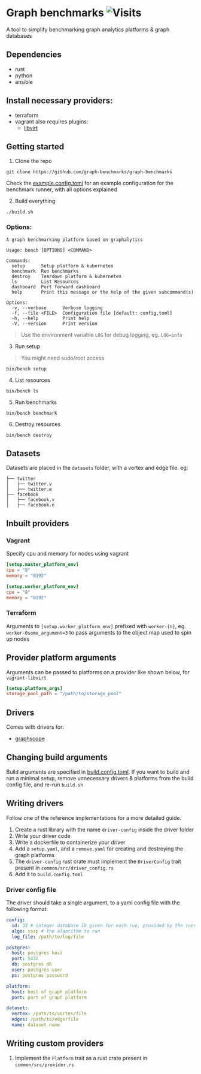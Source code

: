 # Graph benchmarks ![Visits](https://nkvnu62257.execute-api.ap-south-1.amazonaws.com/production?repo=graph-benchmarks)
A tool to simplify benchmarking graph analytics platforms & graph databases

## Dependencies

* rust
* python
* ansible

## Install necessary providers:
* terraform
* vagrant also requires plugins: 
    * [libvirt](https://github.com/vagrant-libvirt/vagrant-libvirt)

## Getting started

1. Clone the repo

```
git clone https://github.com/graph-benchmarks/graph-benchmarks
```

Check the [example.config.toml](example.config.toml) for an example configuration for the benchmark runner, with all options explained

2. Build everything

```
./build.sh
```

### Options:
```
A graph benchmarking platform based on graphalytics

Usage: bench [OPTIONS] <COMMAND>

Commands:
  setup      Setup platform & kubernetes
  benchmark  Run benchmarks
  destroy    Teardown platform & kubernetes
  ls         List Resources
  dashboard  Port forward dashboard
  help       Print this message or the help of the given subcommand(s)

Options:
  -v, --verbose      Verbose logging
  -f, --file <FILE>  Configuration file [default: config.toml]
  -h, --help         Print help
  -V, --version      Print version
```
> Use the environment variable `LOG` for debug logging, eg. `LOG=info`

3. Run setup
> You might need sudo/root access

```
bin/bench setup
```

4. List resources
```
bin/bench ls
```

5. Run benchmarks

```
bin/bench benchmark
```

6. Destroy resources
```
bin/bench destroy
```

## Datasets
Datasets are placed in the `datasets` folder, with a vertex and edge file.
eg:
```
├── twitter
│   ├── twitter.v
│   ├── twitter.e
├── facebook
│   ├── facebook.v
│   ├── facebook.e
```

## Inbuilt providers

### Vagrant
Specify cpu and memory for nodes using vagrant
```toml
[setup.master_platform_env]
cpu = "8"
memory = "8192"

[setup.worker_platform_env]
cpu = "8"
memory = "8192"
```

### Terraform
Arguments to `[setup.worker_platform_env]` prefixed with `worker-{n}`, eg. `worker-0some_argument=3` to pass arguments to the object map used to spin up nodes

## Provider platform arguments
Arguments can be passed to platforms on a provider like shown below, for `vagrant-libvirt`
```toml
[setup.platform_args]
storage_pool_path = "/path/to/storage_pool"
```

## Drivers
Comes with drivers for:
* [graphscope](https://graphscope.io/)

## Changing build arguments
Build arguments are specified in [build.config.toml](build.config.toml). If you want to build and run a minimal setup, remove unnecessary drivers & platforms from the build config file, and re-run `build.sh`

## Writing drivers
Follow one of the reference implementations for a more detailed guide.

1. Create a rust library with the name `driver-config` inside the driver folder
2. Write your driver code
3. Write a dockerfile to containerize your driver
4. Add a `setup.yaml`, and a `remove.yaml` for creating and destroying the graph platforms
5. The `driver-config` rust crate must implement the `DriverConfig` trait present in `common/src/driver_config.rs`
6. Add it to `build.config.toml`

### Driver config file
The driver should take a single argument, to a yaml config file with the following format:
```yaml
config:
  id: 32 # integer database ID given for each run, provided by the runner
  algo: sssp # the algorithm to run
  log_file: /path/to/log/file

postgres:
  host: postgres host
  port: 5432
  db: postgres db
  user: postgres user
  ps: postgres password

platform:
  host: host of graph platform
  port: port of graph platform

dataset:
  vertex: /path/to/vertex/file
  edges: /path/to/edge/file
  name: dataset name
```

## Writing custom providers
1. Implement the `Platform` trait as a rust crate present in `common/src/provider.rs`
